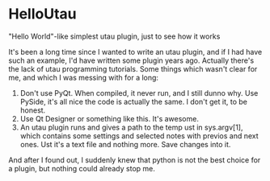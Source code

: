 # HelloUtau
"Hello World"-like simplest utau plugin, just to see how it works

It's been a long time since I wanted to write an utau plugin, and if I had have such an example, I'd have written some plugin years ago. Actually there's the lack of utau programming tutorials.
Some things which wasn't clear for me, and which I was messing with for a long:
1. Don't use PyQt. When compiled, it never run, and I still dunno why. Use PySide, it's all nice the code is actually the same. I don't get it, to be honest.
2. Use Qt Designer or something like this. It's awesome.
3. An utau plugin runs and gives a path to the temp ust in sys.argv[1], which contains some settings and selected notes with previos and next ones. Ust it's a text file and nothing more. Save changes into it.

And after I found out, I suddenly knew that python is not the best choice for a plugin, but nothing could already stop me.
